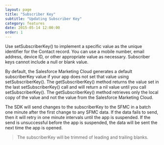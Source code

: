 ```yaml
---
layout: page
title: "Subscriber Key"
subtitle: "Updating Subscriber Key"
category: features
date: 2015-05-14 12:00:00
order: 1
---
```

Use setSubscriberKey() to implement a specific value as the unique identifier for the Contact record. You can use a mobile number, email address, device ID, or other appropriate value as necessary. Subscriber keys cannot include a null or blank value.

By default, the Salesforce Marketing Cloud generates a default subscriberKey value if your app does not set that value using setSubscriberKey(). The getSubscriberKey() method returns the value set in the last setSubscriberKey() call and will return a nil value until you call setSubscriberKey(). The getSubscriberKey() method retrieves only the local copy of the value and not the value from the Salesforce Marketing Cloud. 

The SDK will send changes to the subscriberKey to the SFMC in a batch one minute after the first change to any SFMC data.  If the data fails to send, then it will retry in one minute intervals until the app is suspended.  If the send is unsuccessful before the app is suspended, the data will be sent the next time the app is opened.

<script src="https://gist.github.com/sfmc-mobilepushsdk/87841718df45af4354c8.js"></script>

> The subscriberKey will be trimmed of leading and trailing blanks.
